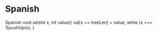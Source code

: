 # Spanish
Spanish
void set(int x, int value){
	val[x += treeLen] = value;
	while (x >>= 1)pushUp(x);
}
